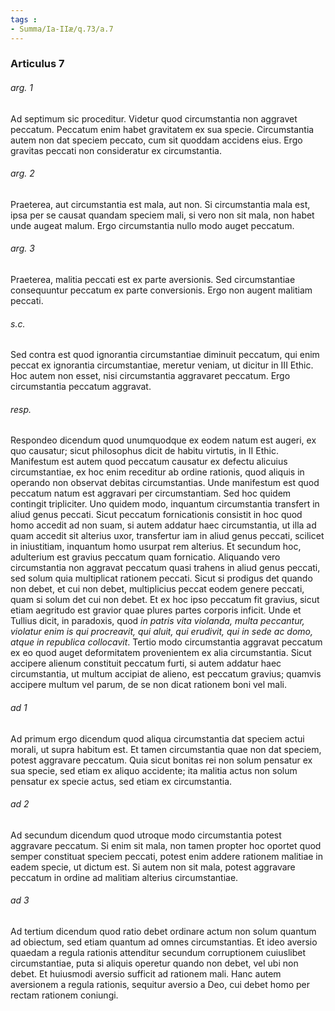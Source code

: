 ```yaml
---
tags : 
- Summa/Ia-IIæ/q.73/a.7
---
```


### Articulus 7

###### arg. 1
Ad septimum sic proceditur. Videtur quod circumstantia non aggravet peccatum. Peccatum enim habet gravitatem ex sua specie. Circumstantia autem non dat speciem peccato, cum sit quoddam accidens eius. Ergo gravitas peccati non consideratur ex circumstantia.

###### arg. 2
Praeterea, aut circumstantia est mala, aut non. Si circumstantia mala est, ipsa per se causat quandam speciem mali, si vero non sit mala, non habet unde augeat malum. Ergo circumstantia nullo modo auget peccatum.

###### arg. 3
Praeterea, malitia peccati est ex parte aversionis. Sed circumstantiae consequuntur peccatum ex parte conversionis. Ergo non augent malitiam peccati.

###### s.c.
Sed contra est quod ignorantia circumstantiae diminuit peccatum, qui enim peccat ex ignorantia circumstantiae, meretur veniam, ut dicitur in III Ethic. Hoc autem non esset, nisi circumstantia aggravaret peccatum. Ergo circumstantia peccatum aggravat.

###### resp.
Respondeo dicendum quod unumquodque ex eodem natum est augeri, ex quo causatur; sicut philosophus dicit de habitu virtutis, in II Ethic. Manifestum est autem quod peccatum causatur ex defectu alicuius circumstantiae, ex hoc enim receditur ab ordine rationis, quod aliquis in operando non observat debitas circumstantias. Unde manifestum est quod peccatum natum est aggravari per circumstantiam. Sed hoc quidem contingit tripliciter. Uno quidem modo, inquantum circumstantia transfert in aliud genus peccati. Sicut peccatum fornicationis consistit in hoc quod homo accedit ad non suam, si autem addatur haec circumstantia, ut illa ad quam accedit sit alterius uxor, transfertur iam in aliud genus peccati, scilicet in iniustitiam, inquantum homo usurpat rem alterius. Et secundum hoc, adulterium est gravius peccatum quam fornicatio. Aliquando vero circumstantia non aggravat peccatum quasi trahens in aliud genus peccati, sed solum quia multiplicat rationem peccati. Sicut si prodigus det quando non debet, et cui non debet, multiplicius peccat eodem genere peccati, quam si solum det cui non debet. Et ex hoc ipso peccatum fit gravius, sicut etiam aegritudo est gravior quae plures partes corporis inficit. Unde et Tullius dicit, in paradoxis, quod *in patris vita violanda, multa peccantur, violatur enim is qui procreavit, qui aluit, qui erudivit, qui in sede ac domo, atque in republica collocavit*. Tertio modo circumstantia aggravat peccatum ex eo quod auget deformitatem provenientem ex alia circumstantia. Sicut accipere alienum constituit peccatum furti, si autem addatur haec circumstantia, ut multum accipiat de alieno, est peccatum gravius; quamvis accipere multum vel parum, de se non dicat rationem boni vel mali.

###### ad 1
Ad primum ergo dicendum quod aliqua circumstantia dat speciem actui morali, ut supra habitum est. Et tamen circumstantia quae non dat speciem, potest aggravare peccatum. Quia sicut bonitas rei non solum pensatur ex sua specie, sed etiam ex aliquo accidente; ita malitia actus non solum pensatur ex specie actus, sed etiam ex circumstantia.

###### ad 2
Ad secundum dicendum quod utroque modo circumstantia potest aggravare peccatum. Si enim sit mala, non tamen propter hoc oportet quod semper constituat speciem peccati, potest enim addere rationem malitiae in eadem specie, ut dictum est. Si autem non sit mala, potest aggravare peccatum in ordine ad malitiam alterius circumstantiae.

###### ad 3
Ad tertium dicendum quod ratio debet ordinare actum non solum quantum ad obiectum, sed etiam quantum ad omnes circumstantias. Et ideo aversio quaedam a regula rationis attenditur secundum corruptionem cuiuslibet circumstantiae, puta si aliquis operetur quando non debet, vel ubi non debet. Et huiusmodi aversio sufficit ad rationem mali. Hanc autem aversionem a regula rationis, sequitur aversio a Deo, cui debet homo per rectam rationem coniungi.

